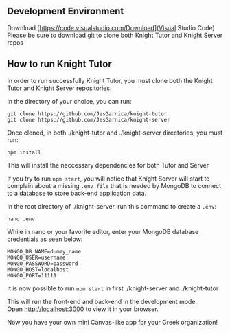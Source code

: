 ## Development Environment

Download [https://code.visualstudio.com/Download](Visual Studio Code)
Please be sure to download git to clone both Knight Tutor and Knight Server repos


## How to run Knight Tutor

In order to run successfully Knight Tutor, you must clone both the Knight Tutor and Knight Server repositories.

In the directory of your choice, you can run:

```
git clone https://github.com/JesGarnica/knight-tutor
git clone https://github.com/JesGarnica/knight-server
```

Once cloned, in both ./knight-tutor and ./knight-server directories, you must run:

```
npm install
```

This will install the neccessary dependencies for both Tutor and Server

If you try to run ``` npm start ```, you will notice that Knight Server 
will start to complain about a missing ``` .env file ``` that is needed by MongoDB 
to connect to a database to store back-end application data.

In the root directory of ./knight-server, run this command to create a ``` .env ```:
```
nano .env
```

While in nano or your favorite editor, enter your MongoDB database credentials as seen below:
``` 
MONGO_DB_NAME=dummy_name
MONGO_USER=username
MONGO_PASSWORD=password
MONGO_HOST=localhost
MONGO_PORT=11111
```

It is now possible to run ``` npm start ``` in first ./knight-server and ./knight-tutor

This will run the front-end and back-end in the development mode.\
Open [http://localhost:3000](http://localhost:3000) to view it in your browser.


Now you have your own mini Canvas-like app for your Greek organization!
